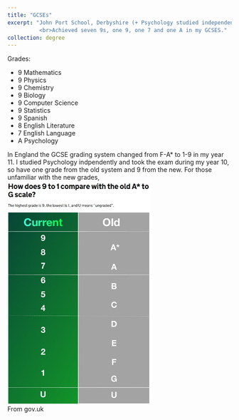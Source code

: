 ```yaml
---
title: "GCSEs"
excerpt: "John Port School, Derbyshire (+ Psychology studied independently)
          <br>Achieved seven 9s, one 9, one 7 and one A in my GCSES."
collection: degree
---
```


Grades:
 - 9 Mathematics
 - 9 Physics
 - 9 Chemistry
 - 9 Biology
 - 9 Computer Science
 - 9 Statistics
 - 9 Spanish
 - 8 English Literature
 - 7 English Language
 - A Psychology

In England the GCSE grading system changed from F-A* to 1-9 in my year 11. I studied Psychology indpendently and took the exam during my year 10, so have one grade from the old system and 9 from the new. For those unfamiliar with the new grades, 
<img src="/images/gcse_scale.jpg" height="500">
<br>From gov.uk
